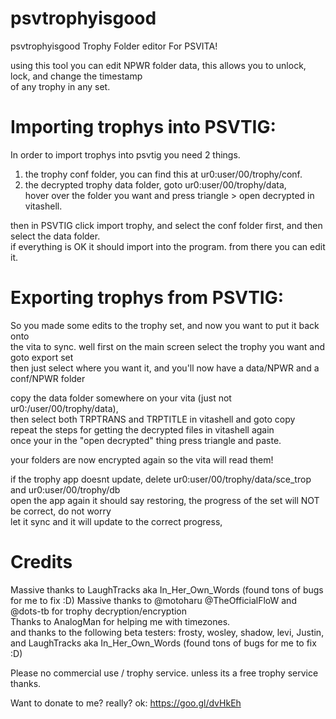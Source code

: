 # psvtrophyisgood

psvtrophyisgood Trophy Folder editor For PSVITA!  

using this tool you can edit NPWR folder data, this allows you to unlock, lock, and change the timestamp  
of any trophy in any set.  

# Importing trophys into PSVTIG:  
In order to import trophys into psvtig you need 2 things.  
1. the trophy conf folder, you can find this at ur0:user/00/trophy/conf.  
2. the decrypted trophy data folder, goto ur0:user/00/trophy/data,   
hover over the folder you want and press triangle > open decrypted in vitashell.  

then in PSVTIG click import trophy, and select the conf folder first, and then select the data folder.  
if everything is OK it should import into the program. from there you can edit it.  

# Exporting trophys from PSVTIG:  
So you made some edits to the trophy set, and now you want to put it back onto   
the vita to sync. well first on the main screen select the trophy you want and goto export set  
then just select where you want it, and you'll now have a data/NPWR and a conf/NPWR folder  

copy the data folder somewhere on your vita (just not ur0:/user/00/trophy/data),  
then select both TRPTRANS and TRPTITLE in vitashell and goto copy  
repeat the steps for getting the decrypted files in vitashell again  
once your in the "open decrypted" thing press triangle and paste.   

your folders are now encrypted again so the vita will read them!  

if the trophy app doesnt update, delete ur0:user/00/trophy/data/sce_trop and ur0:user/00/trophy/db  
open the app again it should say restoring, the progress of the set will NOT be correct, do not worry  
let it sync and it will update to the correct progress,  

# Credits
Massive thanks to LaughTracks aka In_Her_Own_Words (found tons of bugs for me to fix :D)
Massive thanks to @motoharu @TheOfficialFloW and @dots-tb for trophy decryption/encryption  
Thanks to AnalogMan for helping me with timezones.  
and thanks to the following beta testers:
frosty, wosley, shadow, levi, Justin, and LaughTracks aka In_Her_Own_Words (found tons of bugs for me to fix :D)

Please no commercial use / trophy service. unless its a free trophy service thanks.


Want to donate to me? really? ok: https://goo.gl/dvHkEh
